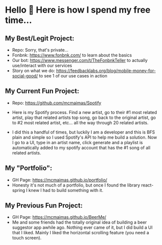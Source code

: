 # Hello 👋 Here is how I spend my free time...


## My Best/Legit Project:
  - Repo: Sorry, that's private...
  - Fonbnk: https://www.fonbnk.com/ to learn about the basics
  - Our bot: https://www.messenger.com/t/TheFonbnkTeller to actually use/interact with our services
  - Story on what we do: https://feedbacklabs.org/blog/mobile-money-for-social-good/ to see 1 of our use cases in action
 
 
 ## My Current Fun Project:
  - Repo: https://github.com/mcmaimas/Spotify
  
  - Here is my Spotify process. Find a new artist, go to their #1 most related artist, play that related artists top song, go back to the original artist, go to #2 most related 
  artist, etc... all the way through 20 related artists. 
  
  - I did this a handful of times, but luckily I am a developer and this is BFS plain and simple so I used Spotify's API to help me build a solution. Now I go to a UI, type in an   artist name, click generate and a playlist is automatically added to my spotify account that has the #1 song of all related artists. 
 
  
## My "Portfolio":
  - GH Page: https://mcmaimas.github.io/portfolio/
  - Honesty it's not much of a portfolio, but once I found the library react-spring I knew I had to build something with it.
  
  
## My Previous Fun Project:
  - GH Page: https://mcmaimas.github.io/BeerMe/
  - Me and some friends had the totally original idea of building a beer suggestor app awhile ago. Nothing ever came of it, but I did build a UI that I liked. Mainly I liked the       horizontal scrolling feature (you need a touch screen). 

  
